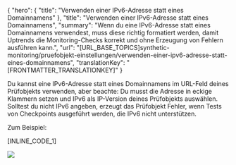 {
  "hero": {
    "title": "Verwenden einer IPv6-Adresse statt eines Domainnamens"
  },
  "title": "Verwenden einer IPv6-Adresse statt eines Domainnamens",
  "summary": "Wenn du eine IPv6-Adresse statt eines Domainnamens verwendest, muss diese richtig formatiert werden, damit Uptrends die Monitoring-Checks korrekt und ohne Erzeugung von Fehlern ausführen kann.",
  "url": "[URL_BASE_TOPICS]synthetic-monitoring/pruefobjekt-einstellungen/verwenden-einer-ipv6-adresse-statt-eines-domainnamens",
  "translationKey": "[FRONTMATTER_TRANSLATIONKEY]"
}

Du kannst eine IPv6-Adresse statt eines Domainnamens im URL-Feld deines Prüfobjekts verwenden, aber beachte: Du musst die Adresse in eckige Klammern setzen und IPv6 als IP-Version deines Prüfobjekts auswählen. Solltest du nicht IPv6 angeben, erzeugt das Prüfobjekt Fehler, wenn Tests von Checkpoints ausgeführt werden, die IPv6 nicht unterstützen.

Zum Beispiel:

[INLINE_CODE_1]

![]([LINK_URL_1])
